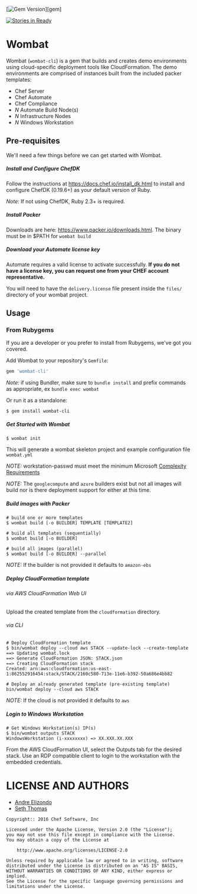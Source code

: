[![Gem Version](https://img.shields.io/gem/v/wombat-cli.svg)][gem]

[![Stories in Ready](https://badge.waffle.io/chef-cft/wombat.png?label=ready&title=Ready)](https://waffle.io/chef-cft/wombat)

# Wombat
Wombat (`wombat-cli`) is a gem that builds and creates demo environments using cloud-specific deployment
tools like CloudFormation. The demo environments are comprised of instances built
from the included packer templates:

* Chef Server
* Chef Automate
* Chef Compliance
* _N_ Automate Build Node(s)
* _N_ Infrastructure Nodes
* _N_ Windows Workstation

## Pre-requisites

We'll need a few things before we can get started with Wombat.

##### Install and Configure ChefDK

Follow the instructions at https://docs.chef.io/install_dk.html to install and configure ChefDK (0.19.6+) as your default version of Ruby.

*Note:* If not using ChefDK, Ruby 2.3+ is required.

##### Install Packer

Downloads are here: https://www.packer.io/downloads.html. The binary must be in $PATH for `wombat build` 

##### Download your Automate license key
Automate requires a valid license to activate successfully. **If you do
not have a license key, you can request one from your CHEF account
representative.**

You will need to have the `delivery.license` file present inside  the `files/`
directory of your wombat project.

## Usage

### From Rubygems

If you are a developer or you prefer to install from Rubygems, we've got you covered.

Add Wombat to your repository's `Gemfile`:

```ruby
gem 'wombat-cli'
```

*Note:* if using Bundler, make sure to `bundle install` and prefix commands as appropriate, ex `bundle exec wombat`


Or run it as a standalone:

```shell
$ gem install wombat-cli
```

##### Get Started with Wombat

```
$ wombat init
```

This will generate a wombat skeleton project and example configuration file `wombat.yml`

*NOTE:* workstation-passwd must meet the minimum Microsoft [Complexity Requirements](https://technet.microsoft.com/en-us/library/hh994562(v=ws.11).aspx)

*NOTE:* The `googlecompute` and `azure` builders exist but not all images will build nor is there deployment support for either at this time.

##### Build images with Packer

```
# build one or more templates
$ wombat build [-o BUILDER] TEMPLATE [TEMPLATE2]

# build all templates (sequentially)
$ wombat build [-o BUILDER]

# build all images (parallel)
$ wombat build [-o BUILDER] --parallel
```

*NOTE:* If the builder is not provided it defaults to `amazon-ebs`

##### Deploy CloudFormation template

###### via AWS CloudFormation Web UI

Upload the created template from the `cloudformation` directory.

###### via CLI

```
# Deploy CloudFormation template
$ bin/wombat deploy --cloud aws STACK --update-lock --create-template
==> Updating wombat.lock
==> Generate CloudFormation JSON: STACK.json
==> Creating CloudFormation stack
Created: arn:aws:cloudformation:us-east-1:862552916454:stack/STACK/2160c580-713e-11e6-b392-50a686e4bb82
```

```
# Deploy an already generated template (pre-existing template)
bin/wombat deploy --cloud aws STACK
```

*NOTE:* If the cloud is not provided it defaults to `aws`

##### Login to Windows Workstation

```
# Get Windows Workstation(s) IP(s)
$ bin/wombat outputs STACK
WindowsWorkstation (i-xxxxxxxx) => XX.XXX.XX.XXX
```

From the AWS CloudFormation UI, select the Outputs tab for the desired stack.
Use an RDP compatible client to login to the workstation with the embedded credentials.

LICENSE AND AUTHORS
===================
* [Andre Elizondo](https://github.com/andrewelizondo)
* [Seth Thomas](https://github.com/cheeseplus)

```text
Copyright:: 2016 Chef Software, Inc

Licensed under the Apache License, Version 2.0 (the "License");
you may not use this file except in compliance with the License.
You may obtain a copy of the License at

    http://www.apache.org/licenses/LICENSE-2.0

Unless required by applicable law or agreed to in writing, software
distributed under the License is distributed on an "AS IS" BASIS,
WITHOUT WARRANTIES OR CONDITIONS OF ANY KIND, either express or implied.
See the License for the specific language governing permissions and
limitations under the License.
```
